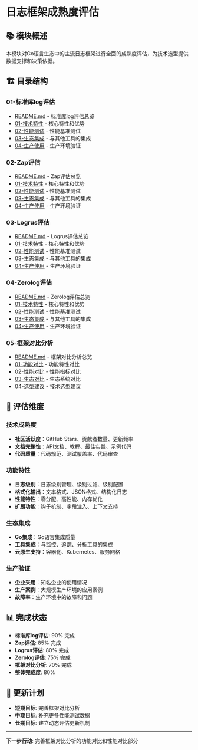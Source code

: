 # 日志框架成熟度评估

## 📚 **模块概述**

本模块对Go语言生态中的主流日志框架进行全面的成熟度评估，为技术选型提供数据支撑和决策依据。

## 🏗️ **目录结构**

### **01-标准库log评估**

- [README.md](01-标准库log评估/README.md) - 标准库log评估总览
- [01-技术特性](01-标准库log评估/01-技术特性/) - 核心特性和优势
- [02-性能测试](01-标准库log评估/02-性能测试/) - 性能基准测试
- [03-生态集成](01-标准库log评估/03-生态集成/) - 与其他工具的集成
- [04-生产使用](01-标准库log评估/04-生产使用/) - 生产环境验证

### **02-Zap评估**

- [README.md](02-Zap评估/README.md) - Zap评估总览
- [01-技术特性](02-Zap评估/01-技术特性/) - 核心特性和优势
- [02-性能测试](02-Zap评估/02-性能测试/) - 性能基准测试
- [03-生态集成](02-Zap评估/03-生态集成/) - 与其他工具的集成
- [04-生产使用](02-Zap评估/04-生产使用/) - 生产环境验证

### **03-Logrus评估**

- [README.md](03-Logrus评估/README.md) - Logrus评估总览
- [01-技术特性](03-Logrus评估/01-技术特性/) - 核心特性和优势
- [02-性能测试](03-Logrus评估/02-性能测试/) - 性能基准测试
- [03-生态集成](03-Logrus评估/03-生态集成/) - 与其他工具的集成
- [04-生产使用](03-Logrus评估/04-生产使用/) - 生产环境验证

### **04-Zerolog评估**

- [README.md](04-Zerolog评估/README.md) - Zerolog评估总览
- [01-技术特性](04-Zerolog评估/01-技术特性/) - 核心特性和优势
- [02-性能测试](04-Zerolog评估/02-性能测试/) - 性能基准测试
- [03-生态集成](04-Zerolog评估/03-生态集成/) - 与其他工具的集成
- [04-生产使用](04-Zerolog评估/04-生产使用/) - 生产环境验证

### **05-框架对比分析**

- [README.md](05-框架对比分析/README.md) - 框架对比分析总览
- [01-功能对比](05-框架对比分析/01-功能对比/) - 功能特性对比
- [02-性能对比](05-框架对比分析/02-性能对比/) - 性能指标对比
- [03-生态对比](05-框架对比分析/03-生态对比/) - 生态系统对比
- [04-选型建议](05-框架对比分析/04-选型建议/) - 技术选型建议

## 🎯 **评估维度**

### **技术成熟度**

- **社区活跃度**：GitHub Stars、贡献者数量、更新频率
- **文档完整性**：API文档、教程、最佳实践、示例代码
- **代码质量**：代码规范、测试覆盖率、代码审查

### **功能特性**

- **日志级别**：日志级别管理、级别过滤、级别配置
- **格式化输出**：文本格式、JSON格式、结构化日志
- **性能特性**：零分配、高性能、内存优化
- **扩展功能**：钩子机制、字段注入、上下文支持

### **生态集成**

- **Go集成**：Go语言集成质量
- **工具集成**：与监控、追踪、分析工具的集成
- **云原生支持**：容器化、Kubernetes、服务网格

### **生产验证**

- **企业采用**：知名企业的使用情况
- **生产案例**：大规模生产环境的应用案例
- **故障率**：生产环境中的故障和问题

## 📊 **完成状态**

- **标准库log评估**: 90% 完成
- **Zap评估**: 85% 完成
- **Logrus评估**: 80% 完成
- **Zerolog评估**: 75% 完成
- **框架对比分析**: 70% 完成
- **整体完成度**: 80%

## 🔄 **更新计划**

- **短期目标**: 完善框架对比分析
- **中期目标**: 补充更多性能测试数据
- **长期目标**: 建立动态评估更新机制

---

**下一步行动**: 完善框架对比分析的功能对比和性能对比部分
